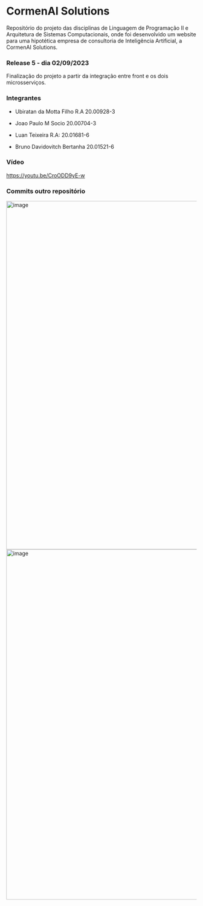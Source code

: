 # CormenAI Solutions

Repositório do projeto das disciplinas de Linguagem de Programação II e Arquitetura de Sistemas Computacionais, onde foi desenvolvido um website para uma hipotética empresa de consultoria de Inteligência Artificial, a CormenAI Solutions.

### Release 5 - dia 02/09/2023

Finalização do projeto a partir da integração entre front e os dois microsserviços.

### Integrantes

- Ubiratan da Motta Filho R.A 20.00928-3

- Joao Paulo M Socio 20.00704-3

- Luan Teixeira R.A: 20.01681-6

- Bruno Davidovitch Bertanha 20.01521-6

### Vídeo
https://youtu.be/CroODD9yE-w

### Commits outro repositório
<img width="921" alt="image" src="https://github.com/ubiratanfilho/cormen-ai-solutions/assets/71028890/15490785-5461-4207-a93c-09142c3fa48e">
<img width="926" alt="image" src="https://github.com/ubiratanfilho/cormen-ai-solutions/assets/71028890/4c03a0af-c42d-45c7-abbe-ff9807fd55f0">


